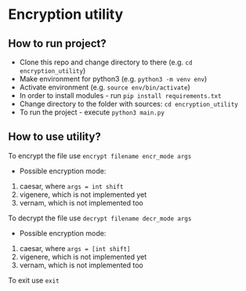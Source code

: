 # Encryption utility
## How to run project?
* Clone this repo and change directory to there (e.g. `cd encryption_utility`)
* Make environment for python3 (e.g. `python3 -m venv env`)
* Activate environment (e.g. `source env/bin/activate`)
* In order to install modules - run `pip install requirements.txt`
* Change directory to the folder with sources: `cd encryption_utility`
* To run the project - execute `python3 main.py`


## How to use utility?
To encrypt the file use `encrypt filename encr_mode args`

* Possible encryption mode:
1) caesar, where `args = int shift`
2) vigenere, which is not implemented yet
3) vernam, which is not implemented too

To decrypt the file use `decrypt filename decr_mode args`

* Possible encryption mode:
1) caesar, where `args = [int shift]`
2) vigenere, which is not implemented yet
3) vernam, which is not implemented too

To exit use `exit`
